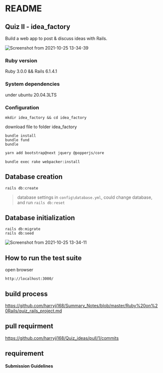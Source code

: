 # README  

## Quiz II  - idea_factory
  
  Build a web app to post & discuss ideas with Rails.

  ![Screenshot from 2021-10-25 13-34-39](https://user-images.githubusercontent.com/21187699/138766867-5008df2c-6433-4630-83b7-d675fe295c9b.png)

  

###  Ruby version   

Ruby 3.0.0 &&  Rails 6.1.4.1

### System dependencies
    
 under ubuntu 20.04.3LTS
 
### Configuration
 
```shell
mkdir idea_factory && cd idea_factory 
```
download file to folder idea_factory

 
```shell
bundle install
bundle fund
bundle
```

```sh
yarn add bootstrap@next jquery @popperjs/core
```
```
bundle exec rake webpacker:install
```

##  Database creation

```
rails db:create
```
>database settings in `config\database.yml`, could change database, and run `rails db:reset`

## Database initialization

```
rails db:migrate
rails db:seed
```

![Screenshot from 2021-10-25 13-34-11](https://user-images.githubusercontent.com/21187699/138767007-4b47ab43-b931-4a4a-82e4-de7b5b44dcd1.png)


## How to run the test suite

open browser
```
http://localhost:3000/
```

## build process 

 https://github.com/harryji168/Summary_Notes/blob/master/Ruby%20on%20Rails/quiz_rails_project.md

## pull requirment

 https://github.com/harryji168/Quiz_ideas/pull/1/commits

## requirement

#### Submission Guidelines
